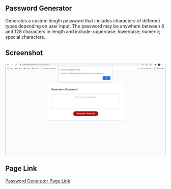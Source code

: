 ## Password Generator
Generates a custom length password that includes characters of different types depending on user input. The password may be anywhere between 8 and 128 characters in length and include: uppercase; lowercase; numeric; special characters.
## Screenshot
![A screenshot of the password generator](/assets/images/screenshot.png)
## Page Link
[Password Generator Page Link](https://yellowyam.github.io/pwd-generator/)
